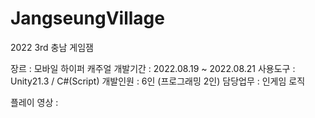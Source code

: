 # JangseungVillage
2022 3rd 충남 게임잼

장르     : 모바일 하이퍼 캐주얼
개발기간 : 2022.08.19 ~ 2022.08.21
사용도구 : Unity21.3 / C#(Script)
개발인원 : 6인 (프로그래밍 2인)
담당업무 : 인게임 로직

플레이 영상 : 
